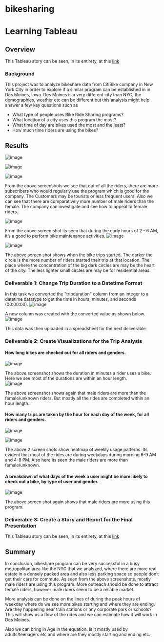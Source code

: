 # bikesharing
# Learning Tableau
## Overview
This Tableau story can be seen, in its entirety, at this [link](https://public.tableau.com/app/profile/moumita.dhali/viz/NYCCitiBikeStory_16573370260920/NYCCitiBikeStory?publish=yes)

### Background
This project was to analyze bikeshare data from CitiBike company in New York City in order to explore if a similar program can be established in  in Des Moines, Iowa. Des Moines is a very different city than NYC, the demographics, weather etc can be different but this analysis might help answer a few key questions such as

* What type of people uses Bike Ride Sharing programs?
* What location of a city uses this program the most?
* What time of day are bikes used the most and the least?
* How much time riders are using the bikes?

## Results
![image](https://user-images.githubusercontent.com/3753839/178090075-73cf12a2-289a-475d-9c84-d61e1bf7c269.png)

![image](https://user-images.githubusercontent.com/3753839/178090076-7ed52fb0-efb0-4e1c-8c0b-2e3e21f2a2b5.png)


![image](https://user-images.githubusercontent.com/3753839/178090080-f7d50b27-501b-442c-a647-d00f5efe4f32.png)

From the above screenshots we see that out of all the riders, there are more subscribers who would regularly use the program which is good for the company. The Customers may be tourists or less frequent users. Also we can see that there are comparatively more number of male riders than the female. The company can investigate and see how to appeal to female riders.

![image](https://user-images.githubusercontent.com/3753839/178090089-5c681a14-3c67-4841-acb5-327e74342aa1.png)

From the above screen shot its seen that during the early hours of 2 - 6 AM, it’s a good to perform bike maintenance activities. 
![image](https://user-images.githubusercontent.com/3753839/178090100-40a3766a-dee4-4947-9c77-37d32b542d26.png)

![image](https://user-images.githubusercontent.com/3753839/178090103-3c7a1b90-9fa3-422f-8f8a-e3f9e13c8c23.png)


The above screen shot shows when the bike trips started. The darker the circle is the more number of riders started their trip at that location. The place where the concentration of the big dark circles are may be the heart of the city. The less lighter small circles are may be for residential areas. 

### Deliverable 1: Change Trip Duration to a Datetime Format
In this task we converted the "tripduration" column from an integer to a datetime datatype to get the time in hours, minutes, and seconds (00:00:00). 
![image](https://user-images.githubusercontent.com/3753839/178090142-a0b16b43-dd3a-4e43-9de0-11005515eb42.png)

A new column was created with the converted value as shown below.
![image](https://user-images.githubusercontent.com/3753839/178090157-08e0adf5-1dce-4fa4-8be4-c9cc1070256b.png)

This data was then uploaded in a spreadsheet for the next deliverable

### Deliverable 2: Create Visualizations for the Trip Analysis
#### How long bikes are checked out for all riders and genders. 
![image](https://user-images.githubusercontent.com/3753839/178090189-29cd8ceb-168f-49b6-b091-608f5b258cc2.png)

The above screenshot shows the duration in minutes a rider uses a bike. Here we see most of the durations are within an hour length.  
![image](https://user-images.githubusercontent.com/3753839/178090206-82f63de7-0313-4653-9352-70b7bc786ade.png)

The above screenshot shows again that male riders are more than the female/unknown riders. But mostly all the rides are completed within an hour length.
	
#### How many trips are taken by the hour for each day of the week, for all riders and genders. 
![image](https://user-images.githubusercontent.com/3753839/178090225-82724e90-bc9d-4c2e-8758-b82ecc89b39b.png)

![image](https://user-images.githubusercontent.com/3753839/178090226-a00bbb53-8b86-468d-80f7-3e72edb74dc8.png)

The above 2 screen shots show heatmap of weekly usage patterns. Its evident that most of the rides are during weekdays during morning 6-9 AM and 4-8 PM. Also here its seen the male riders are more than female/unknown. 

#### A breakdown of what days of the week a user might be more likely to check out a bike, by type of user and gender. 
![image](https://user-images.githubusercontent.com/3753839/178090253-43e44a6f-0151-4525-baab-96a1c01ba611.png)

The above screen shot again shows that male riders are more using this program. 

### Deliverable 3: Create a Story and Report for the Final Presentation

This Tableau story can be seen, in its entirety, at this [link](https://public.tableau.com/app/profile/moumita.dhali/viz/NYCCitiBikeStory_16573370260920/NYCCitiBikeStory?publish=yes)

## Summary
In conclusion, bikeshare program can be very successful in a busy metropolitan area like the NYC that we analyzed, where there are more real estate in a densely packed area and also less parking space so people don’t get their cars for commute. As seen from the above screenshots, mostly male riders are using this program. More outreach should be done to attract female riders, however male riders seem to be a reliable market.

More analysis can be done on the lines of during the peak hours of weekday where do we see more bikes starting and where they are ending. Are they happening near train stations or any corporate park or schools? This will show us a flow of the rides and we can estimate how it will work in Des Moines. 

Also we can bring in Age in the equation. Is it mostly used by adults/teenagers etc and where are they mostly starting and ending etc.  

